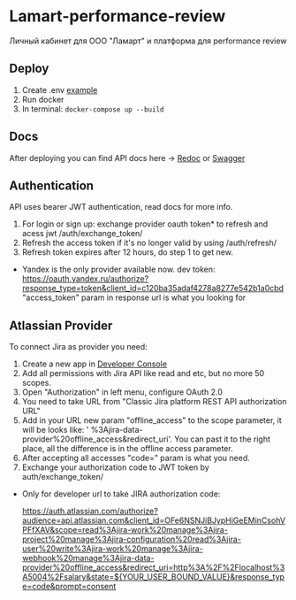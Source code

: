 # Lamart-performance-review

Личный кабинет для ООО "Ламарт" и платформа для performance review

## Deploy

1) Create .env [example](.env.example)
2) Run docker
3) In terminal: `docker-compose up --build`

## Docs

After deploying you can find API docs here -> [Redoc](http://127.0.0.1:8000/redoc/) or [Swagger](http://127.0.0.1:8000/swagger/)

## Authentication

API uses bearer JWT authentication, read docs for more info.

1) For login or sign up: exchange provider oauth token* to refresh and acess jwt /auth/exchange_token/
2) Refresh the access token if it's no longer valid by using /auth/refresh/
3) Refresh token expires after 12 hours, do step 1 to get new.

* Yandex is the only provider available now.
  dev token: https://oauth.yandex.ru/authorize?response_type=token&client_id=c120ba35adaf4278a8277e542b1a0cbd
  "access_token" param in response url is what you looking for

## Atlassian Provider

To connect Jira as provider you need:

1) Create a new app in [Developer Console](https://developer.atlassian.com/console/myapps/)
2) Add all permissions with Jira API like read and etc, but no more 50 scopes.
3) Open "Authorization" in left menu, configure OAuth 2.0
4) You need to take URL from "Classic Jira platform REST API authorization URL"
5) Add in your URL new param "offline_access" to the scope parameter, it will be looks like: '
   %3Ajira-data-provider%20offline_access&redirect_uri'. You can past it to the right place, all the difference is in
   the offline access parameter.
6) After accepting all accesses "code=" param is what you need.
7) Exchange your authorization code to JWT token by auth/exchange_token/

* Only for developer url to take JIRA authorization code:

  https://auth.atlassian.com/authorize?audience=api.atlassian.com&client_id=OFe6NSNJiBJypHiGeEMinCsohVPFfXAV&scope=read%3Ajira-work%20manage%3Ajira-project%20manage%3Ajira-configuration%20read%3Ajira-user%20write%3Ajira-work%20manage%3Ajira-webhook%20manage%3Ajira-data-provider%20offline_access&redirect_uri=http%3A%2F%2Flocalhost%3A5004%2Fsalary&state=${YOUR_USER_BOUND_VALUE}&response_type=code&prompt=consent
